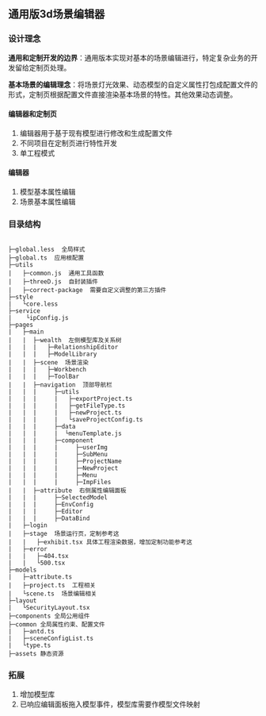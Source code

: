 ## 通用版3d场景编辑器

### 设计理念
**通用和定制开发的边界**：通用版本实现对基本的场景编辑进行，特定复杂业务的开发留给定制页处理。

**基本场景的编辑理念**：将场景灯光效果、动态模型的自定义属性打包成配置文件的形式，定制页根据配置文件直接渲染基本场景的特性。其他效果动态调整。



#### 编辑器和定制页
1. 编辑器用于基于现有模型进行修改和生成配置文件
2. 不同项目在定制页进行特性开发
3. 单工程模式

#### 编辑器
1. 模型基本属性编辑
2. 场景基本属性编辑

### 目录结构
```

├─global.less  全局样式
├─global.ts  应用根配置
├─utils
|   ├─common.js  通用工具函数
|   ├─threeD.js  自封装插件
|   ├─correct-package  需要自定义调整的第三方插件
├─style
|   └core.less
├─service
|    └ipConfig.js
├─pages
|   ├─main
|   |  ├─wealth  左侧模型库及关系树
|   |  |   ├─RelationshipEditor
|   |  |   ├─ModelLibrary
|   |  ├─scene  场景渲染
|   |  |   ├─Workbench
|   |  |   ├─ToolBar
|   |  ├─navigation  顶部导航栏
|   |  |     ├─utils
|   |  |     |   ├─exportProject.ts
|   |  |     |   ├─getFileType.ts
|   |  |     |   ├─newProject.ts
|   |  |     |   └saveProjectConfig.ts
|   |  |     ├─data
|   |  |     |  └menuTemplate.js
|   |  |     ├─component
|   |  |     |     ├─userImg
|   |  |     |     ├─SubMenu
|   |  |     |     ├─ProjectName
|   |  |     |     ├─NewProject
|   |  |     |     ├─Menu
|   |  |     |     ├─ImpFiles
|   |  ├─attribute  右侧属性编辑面板
|   |  |     ├─SelectedModel
|   |  |     ├─EnvConfig
|   |  |     ├─Editor
|   |  |     ├─DataBind
|   ├─login
|   ├─stage  场景运行页，定制参考这
|   |   ├─exhibit.tsx 具体工程渲染数据，增加定制功能参考这
|   ├─error
|   |   ├─404.tsx
|   |   └500.tsx
├─models
|   ├─attribute.ts
|   ├─project.ts  工程相关
|   └scene.ts  场景编辑相关
├─layout
|   └SecurityLayout.tsx
├─components 全局公用组件
├─common 全局属性约束、配置文件
|   ├─antd.ts
|   ├─sceneConfigList.ts
|   └type.ts
├─assets 静态资源
```

### 拓展
1. 增加模型库
2. 已响应编辑面板拖入模型事件，模型库需要作模型文件映射
